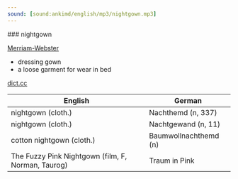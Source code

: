 ```yaml
---
sound: [sound:ankimd/english/mp3/nightgown.mp3]
---
```


\### nightgown

[Merriam-Webster](https://www.merriam-webster.com/dictionary/nightgown)

- dressing gown
- a loose garment for wear in bed

[dict.cc](https://www.dict.cc/nightgown)

| English        | German       |
| -------------- | ------------ |
| nightgown (cloth.) | Nachthemd (n, 337) |
| nightgown (cloth.) | Nachtgewand (n, 11) |
| cotton nightgown (cloth.) | Baumwollnachthemd (n) |
| The Fuzzy Pink Nightgown (film, F, Norman, Taurog) | Traum in Pink |

